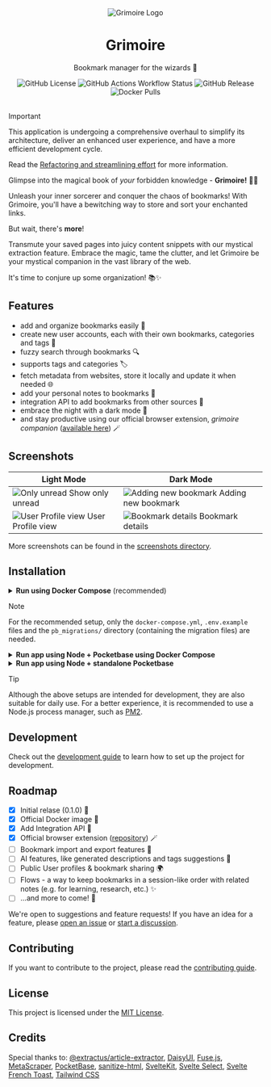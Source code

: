 <div align="center">
  <img alt="Grimoire Logo" src="static/grimoire_logo_300.webp">
  <h1>Grimoire</h1>
  <p>Bookmark manager for the wizards 🧙</p>
<img alt="GitHub License" src="https://img.shields.io/github/license/goniszewski/grimoire">
<img alt="GitHub Actions Workflow Status" src="https://img.shields.io/github/actions/workflow/status/goniszewski/grimoire/.github%2Fworkflows%2Fci.yml">
<img alt="GitHub Release" src="https://img.shields.io/github/v/release/goniszewski/grimoire">
<img alt="Docker Pulls" src="https://img.shields.io/docker/pulls/goniszewski/grimoire">
</div>
<br>

> [!IMPORTANT]
> This application is undergoing a comprehensive overhaul to simplify its architecture, deliver an enhanced user experience, and have a more efficient development cycle.
> 
> Read the [Refactoring and streamlining effort](https://github.com/users/goniszewski/projects/1/views/1?pane=issue&itemId=65225221) for more information.


Glimpse into the magical book of _your_ forbidden knowledge - **Grimoire!** 📖💫

Unleash your inner sorcerer and conquer the chaos of bookmarks! With Grimoire, you'll have a bewitching way to store and sort your enchanted links.

But wait, there's **more**!

Transmute your saved pages into juicy content snippets with our mystical extraction feature. Embrace the magic, tame the clutter, and let Grimoire be your mystical companion in the vast library of the web.

It's time to conjure up some organization! 📚✨

## Features

- add and organize bookmarks easily 🔖
- create new user accounts, each with their own bookmarks, categories and tags 🙋
- fuzzy search through bookmarks 🔍
- supports tags and categories 🏷️
- fetch metadata from websites, store it locally and update it when needed 🌐
- add your personal notes to bookmarks 📝
- integration API to add bookmarks from other sources 🧰
- embrace the night with a dark mode 🌙
- and stay productive using our official browser extension, _grimoire companion_ ([available here](https://github.com/goniszewski/grimoire-web-extension)) 🪄

## Screenshots

| Light Mode                                                                      | Dark Mode                                                                            |
| ------------------------------------------------------------------------------- | ------------------------------------------------------------------------------------ |
| ![Only unread](screenshots/only-unread-white.png) Show only unread              | ![Adding new bookmark](screenshots/adding-new-bookmark-dark.png) Adding new bookmark |
| ![User Profile view](screenshots/user-profile-view-white.png) User Profile view | ![Bookmark details](screenshots/bookmark-details-dark.png) Bookmark details          |

More screenshots can be found in the [screenshots directory](screenshots).

## Installation

<details>
  <summary><strong>Run using Docker Compose</strong> (recommended)</summary>

### Prerequisites

- [Docker](https://docs.docker.com/get-docker/)
- [Docker Compose](https://docs.docker.com/compose/install/)

### Steps

```bash
# Clone the repository
git clone https://github.com/goniszewski/grimoire

# Rename the `.env.example` file to `.env`
# "mv .env.example .env" on Linux/MacOS, "ren .env.example .env" on Windows

# [RECOMMENDED] Update the `.env` to set the initial admin user credentials
# (admins are separate from regular users)

# Build and run the containers
docker compose up
```

</details>

> [!NOTE]
> For the recommended setup, only the `docker-compose.yml`, `.env.example` files and the `pb_migrations/` directory (containing the migration files) are needed.

<details>
  <summary><strong>Run app using Node + Pocketbase using Docker Compose</strong></summary>

### Prerequisites

- [Docker](https://docs.docker.com/get-docker/)
- [Docker Compose](https://docs.docker.com/compose/install/)
- [Node.js](https://nodejs.org/en/download/)
- [PNPM](https://pnpm.io/installation)

### Steps

```bash
# Clone the repository
git clone https://github.com/goniszewski/grimoire

# Rename the `.env.example` file to `.env`
# "mv .env.example .env" on Linux/MacOS, "ren .env.example .env" on Windows

# [RECOMMENDED] Update the `.env` to set the initial admin user credentials
# (admins are separate from regular users)

# Install the dependencies
pnpm i

# Run the Pocketbase container using Docker Compose and start the app
chmod +x ./run-dev.sh && ./run-dev.sh
```

</details>

<details>
  <summary><strong>Run app using Node + standalone Pocketbase</strong></summary>

### Prerequisites

- [Node.js](https://nodejs.org/en/download/)
- [PNPM](https://pnpm.io/installation)
- [Pocketbase](https://github.com/pocketbase/pocketbase?tab=readme-ov-file#use-as-standalone-app)

### Steps

```bash
# Clone the repository
git clone https://github.com/goniszewski/grimoire

# Rename the `.env.example` file to `.env`
# "mv .env.example .env" on Linux/MacOS, "ren .env.example .env" on Windows

# [RECOMMENDED] Update the `.env` to set the initial admin user credentials
# (admins are separate from regular users)

# Move the pocketbase executable to the project root directory and run it
./pocketbase serve

# Install the dependencies
pnpm i

# Build and start the app
pnpm build && node -r dotenv/config build

# To start the app again, just run `node -r dotenv/config build`
```

</details>

> [!TIP]
> Although the above setups are intended for development, they are also suitable for daily use. For a better experience, it is recommended to use a Node.js process manager, such as [PM2](https://github.com/Unitech/pm2).

## Development

Check out the [development guide](https://grimoire.pro/docs/getting-started/development) to learn how to set up the project for development.

## Roadmap

- [x] Initial relase (0.1.0) 🚀
- [x] Official Docker image 🐳
- [x] Add Integration API 🧰
- [x] Official browser extension ([repository](https://github.com/goniszewski/grimoire-web-extension)) 🪄
- [ ] Bookmark import and export features 💼
- [ ] AI features, like generated descriptions and tags suggestions 🤖
- [ ] Public User profiles & bookmark sharing 🌍
- [ ] Flows - a way to keep bookmarks in a session-like order with related notes (e.g. for learning, research, etc.) ✨
- [ ] ...and more to come! 🧙

We're open to suggestions and feature requests! If you have an idea for a feature, please [open an issue](https://github.com/goniszewski/grimoire/issues) or [start a discussion](https://github.com/goniszewski/grimoire/discussions/categories/ideas).

## Contributing

If you want to contribute to the project, please read the [contributing guide](CONTRIBUTING.md).

## License

This project is licensed under the [MIT License](LICENSE).

## Credits

Special thanks to: [@extractus/article-extractor](https://github.com/extractus/article-extractor),
[DaisyUI](https://github.com/saadeghi/daisyui),
[Fuse.js](https://github.com/krisk/fuse),
[MetaScraper](https://github.com/microlinkhq/metascraper),
[PocketBase](https://github.com/pocketbase/pocketbase),
[sanitize-html](https://github.com/apostrophecms/sanitize-html),
[SvelteKit](https://github.com/sveltejs/kit),
[Svelte Select](https://github.com/rob-balfre/svelte-select),
[Svelte French Toast](https://github.com/kbrgl/svelte-french-toast),
[Tailwind CSS](https://tailwindcss.com)
